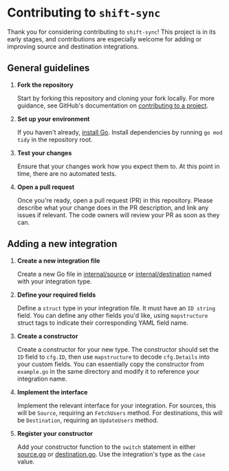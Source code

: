 # Contributing to `shift-sync`

Thank you for considering contributing to `shift-sync`!
This project is in its early stages, and contributions are especially welcome for adding or improving source and destination integrations.

## General guidelines

1. **Fork the repository**

    Start by forking this repository and cloning your fork locally.
    For more guidance, see GitHub's documentation on [contributing to a project](https://docs.github.com/en/get-started/exploring-projects-on-github/contributing-to-a-project).

1. **Set up your environment**

    If you haven't already, [install Go](https://go.dev/dl/).
    Install dependencies by running `go mod tidy` in the repository root.

1. **Test your changes**

    Ensure that your changes work how you expect them to.
    At this point in time, there are no automated tests.

1. **Open a pull request**
   
   Once you're ready, open a pull request (PR) in this repository.
   Please describe what your change does in the PR description, and link any issues if relevant.
   The code owners will review your PR as soon as they can.

## Adding a new integration

1. **Create a new integration file**

    Create a new Go file in [internal/source](./internal/source/) or [internal/destination](./internal/destination/) named with your integration type.

1. **Define your required fields**

    Define a `struct` type in your integration file.
    It must have an `ID string` field.
    You can define any other fields you'd like, using `mapstructure` struct tags to indicate their corresponding YAML field name.

1. **Create a constructor**

    Create a constructor for your new type.
    The constructor should set the `ID` field to `cfg.ID`, then use `mapstructure` to decode `cfg.Details` into your custom fields.
    You can essentially copy the constructor from `example.go` in the same directory and modify it to reference your integration name.

1. **Implement the interface**

    Implement the relevant interface for your integration.
    For sources, this will be `Source`, requiring an `FetchUsers` method.
    For destinations, this will be `Destination`, requiring an `UpdateUsers` method.

1. **Register your constructor**

    Add your constructor function to the `switch` statement in either [source.go](./internal/source/source.go) or [destination.go](./internal/destination/destination.go).
    Use the integration's type as the `case` value.
